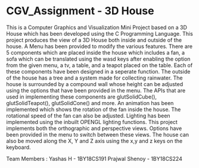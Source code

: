 # CGV_Assignment - 3D House

This is a Computer Graphics and Visualization Mini Project based on a 3D House which has been developed using the C Programming Language. This project produces the view of a 3D House both inside and outside of the house. A Menu has been provided to modify the various features. There are 5 components which are placed inside the house which includes a fan, a sofa which can be translated using the wasd keys after enabling the option from the given menu, a tv, a table, and a teapot placed on the table. Each of these components have been designed in a seperate function. The outside of the house has a tree and a system made for collecting rainwater. The house is surrounded by a compound wall whose height can be adjusted using the options that have been provided in the menu. The APIs that are used in implementing these components are glutSolidCube(), glutSolidTeapot(), glutSolidCone() and more. An animation has been implemented which shows the rotation of the fan inside the house. The rotational speed of the fan can also be adjusted. Lighting has been implemented using the inbuilt OPENGL lighting functions. This project implements both the orthographic and perspective views. Options have been provided in the menu to switch between these views. The house can also be moved along the X, Y and Z axis using the x,y and z keys on the keyboard.

Team Members : 
Yashas H - 1BY18CS191
Prajwal Shenoy - 1BY18CS224
